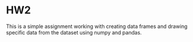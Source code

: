 # HW2
This is a simple assignment working with creating data frames and drawing specific data from the dataset using numpy and pandas.
